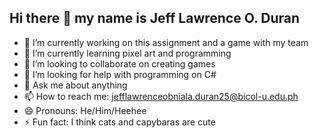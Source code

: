 ## Hi there 👋 my name is Jeff Lawrence O. Duran

<!--
**jefflawrenceobnialaduran25/jefflawrenceobnialaduran25** is a ✨ _special_ ✨ repository because its `README.md` (this file) appears on your GitHub profile.

Here are some ideas to get you started:
-->

- 🔭 I’m currently working on this assignment and a game with my team
- 🌱 I’m currently learning pixel art and programming
- 👯 I’m looking to collaborate on creating games
- 🤔 I’m looking for help with programming on C#
- 💬 Ask me about anything
- 📫 How to reach me: jefflawrenceobniala.duran25@bicol-u.edu.ph
- 😄 Pronouns: He/Him/Heehee
- ⚡ Fun fact: I think cats and capybaras are cute

